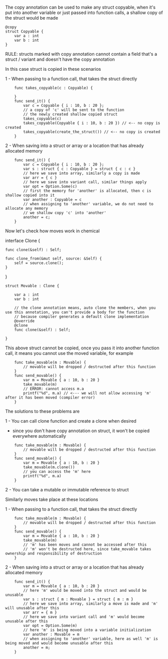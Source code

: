 The copy annotation can be used to make any struct copyable, when it's put into another variable
or just passed into function calls, a shallow copy of the struct would be made

```chemical
@copy
struct Copyable {
    var a : int
    var b : int
}
```

RULE: structs marked with copy annotation cannot contain a field that's a struct / variant and doesn't have the copy annotation

In this case struct is copied in these scenarios

1 - When passing to a function call, that takes the struct directly

```chemical
    func takes_copyable(c : Copyable) {
    
    }
    func send_it() {
        var c = Copyable { i : 10, b : 20 };
        // a copy of 'c' will be sent to the function
        // the newly created shallow copied struct
        takes_copyable(c)
        takes_copyable(Copyable { i : 10, b : 20 }) // <-- no copy is created
        takes_copyable(create_the_struct()) // <-- no copy is created
    }
```

2 - When saving into a struct or array or a location that has already allocated memory

```chemical
    func send_it() {
        var c = Copyable { i : 10, b : 20 };
        var s : struct { c : Copyable } = struct { c : c }
        // here we save into array, similarly a copy is made
        var arr = { c }
        // here we save into variant call, similar things apply
        var opt = Option.Some(c)
        // first the memory for 'another' is allocated, then c is shallow copied into it
        var another : Copyable = c
        // when assigning to 'another' variable, we do not need to allocate any memory
        // we shallow copy 'c' into 'another'
        another = c;
    }
```

Now let's check how moves work in chemical


interface Clone {

    func clone(&self) : Self;

    func clone_from(&mut self, source: &Self) {
        self = source.clone();
    }

}

```chemical
struct Movable : Clone {

    var a : int
    var b : int
    
    // the clone annotation means, auto clone the members, when you use this annotation, you can't provide a body for the function
    // because compiler generates a default clone implementation
    @override
    @clone
    func clone(&self) : Self;
    
}
```

This above struct cannot be copied, once you pass it into another function call, it means you cannot use the
moved variable, for example

```chemical
    func take_movable(m : Movable) {
        // movable will be dropped / destructed after this function
    }
    func send_movable() {
        var m = Movable { a : 10, b : 20 }
        take_movable(m)
        // ERROR: cannot access m.a
        printf("%d", m.a) // <--- we will not allow accessing 'm' after it has been moved (compiler error)
    }
```

The solutions to these problems are

1 - You can call clone function and create a clone when desired
  - since you don't have copy annotation on struct, it won't be copied everywhere automatically

```chemical
    func take_movable(m : Movable) {
        // movable will be dropped / destructed after this function
    }
    func send_movable() {
        var m = Movable { a : 10, b : 20 }
        take_movable(m.clone())
        // you can access the 'm' here
        printf("%d", m.a)
    }
```

2 - You can take a mutable or immutable reference to struct

Similarly moves take place at these locations

1 - When passing to a function call, that takes the struct directly

```chemical
    func take_movable(m : Movable) {
        // movable will be dropped / destructed after this function
    }
    func send_movable() {
        var m = Movable { a : 10, b : 20 }
        take_movable(m)
        // 'm' has been moves and cannot be accessed after this
        // 'm' won't be destructed here, since take_movable takes ownership and responsibility of destruction
    }
```

2 - When saving into a struct or array or a location that has already allocated memory

```chemical
    func send_it() {
        var m = Movable { a : 10, b : 20 }
        // here 'm' would be moved into the struct and would be unusable
        var s : struct { m : Movable } = struct { m : m }
        // here we save into array, similarly a move is made and 'm' will unusable after this
        var arr = { m }
        // here we save into variant call and 'm' would become unusable after this
        var opt = Option.Some(m)
        // here 'm' is being moved into a variable initialization
        var another : Movable = m
        // when assigning to 'another' variable, here as well 'm' is being moved and would become unusable after this
        another = m;
    }
```
